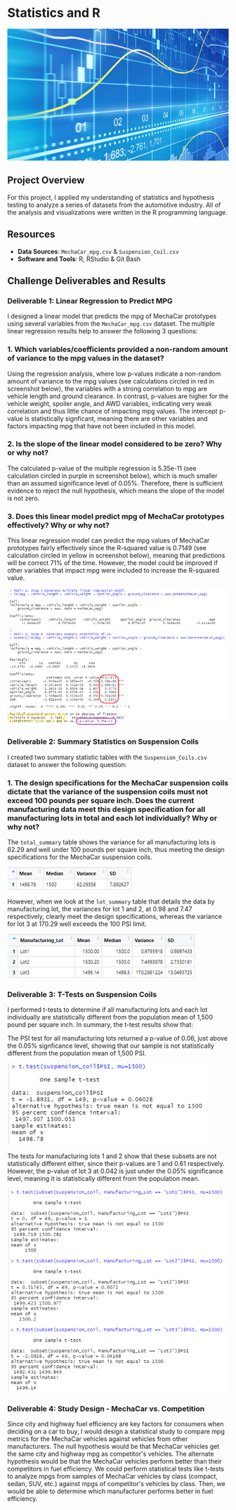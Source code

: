 # Statistics and R

<img src="images/statistics-header.jpg" width="1000" height="300">

## Project Overview
For this project, I applied my understanding of statistics and hypothesis testing to analyze a series of datasets from the automotive industry. All of the analysis and visualizations were written in the R programming language.

## Resources
- **Data Sources**: `MechaCar_mpg.csv` & `Suspension_Coil.csv`
- **Software and Tools**: R, RStudio & Git Bash

## Challenge Deliverables and Results

### Deliverable 1: Linear Regression to Predict MPG

I designed a linear model that predicts the mpg of MechaCar prototypes using several variables from the `MechaCar_mpg.csv` dataset. The multiple linear regression results help to answer the following 3 questions:

### **1. Which variables/coefficients provided a non-random amount of variance to the mpg values in the dataset?**
Using the regression analysis, where low p-values indicate a non-random amount of variance to the mpg values (see calculations circled in red in screenshot below), the variables with a strong correlation to mpg are vehicle length and ground clearance. In contrast, p-values are higher for the vehicle weight, spoiler angle, and AWD variables, indicating very weak correlation and thus little chance of impacting mpg values. The intercept p-value is statistically signficant, meaning there are other variables and factors impacting mpg that have not been included in this model.

### **2. Is the slope of the linear model considered to be zero? Why or why not?**
The calculated p-value of the multiple regression is 5.35e-11 (see calculation circled in purple in screenshot below), which is much smaller than an assumed significance level of 0.05%. Therefore, there is sufficient evidence to reject the null hypothesis, which means the slope of the model is not zero. 

### **3. Does this linear model predict mpg of MechaCar prototypes effectively? Why or why not?**
This linear regression model can predict the mpg values of MechaCar prototypes fairly effectively since the R-squared value is 0.7149 (see calculation circled in yellow in screenshot below), meaning that predictions will be correct 71% of the time. However, the model could be improved if other variables that impact mpg were included to increase the R-squared value. 

<img src="images/Delv 1_linear regression.PNG">

### Deliverable 2: Summary Statistics on Suspension Coils

I created two summary statistic tables with the `Suspension_Coils.csv` dataset to answer the following question:

### **1. The design specifications for the MechaCar suspension coils dictate that the variance of the suspension coils must not exceed 100 pounds per square inch. Does the current manufacturing data meet this design specification for all manufacturing lots in total and each lot individually? Why or why not?**
The `total_summary` table shows the variance for all manufacturing lots is 62.29 and well under 100 pounds per square inch, thus meeting the design specifications for the MechaCar suspension coils.

<img src="images/Delv 2_total_summary.PNG">

However, when we look at the `lot_summary` table that details the data by manufacturing lot, the variances for lot 1 and 2, at 0.98 and 7.47 respectively, clearly meet the design specifications, whereas the variance for lot 3 at 170.29 well exceeds the 100 PSI limit. 

<img src="images/Delv 2_lot_summary.PNG">

### Deliverable 3: T-Tests on Suspension Coils

I performed t-tests to determine if all manufacturing lots and each lot individually are statistically different from the population mean of 1,500 pound per square inch. In summary, the t-test results show that:

The PSI test for all manufacturing lots returned a p-value of 0.06, just above the 0.05% signficance level, showing that our sample is not statistically different from the population mean of 1,500 PSI.

<img src="images/Delv 3_t-test_all lots.PNG">

The tests for manufacturing lots 1 and 2 show that these subsets are not statistically different either, since their p-values are 1 and 0.61 respectively. However, the p-value of lot 3 at 0.042 is just under the 0.05% significance level, meaning it is statistically different from the population mean. 

<img src="images/Delv 3_t-test_lots.PNG">

### Deliverable 4: Study Design - MechaCar vs. Competition

Since city and highway fuel efficiency are key factors for consumers when deciding on a car to buy, I would design a statistical study to compare mpg metrics for the MechaCar vehicles against vehicles from other manufacturers. The null hypothesis would be that MechaCar vehicles get the same city and highway mpg as competitor's vehicles. The alternate hypothesis would be that the MechaCar vehicles perform better than their competitors in fuel efficiency. We could perform statistical tests like t-tests to analyze mpgs from samples of MechaCar vehicles by class (compact, sedan, SUV, etc.) against mpgs of competitor's vehicles by class. Then, we would be able to determine which manufacturer performs better in fuel efficiency.
